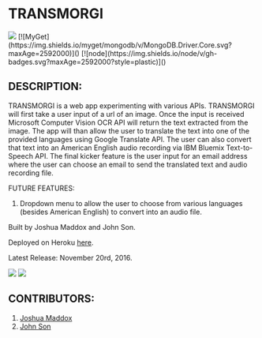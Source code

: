 # TRANSMORGI

<img src="https://camo.githubusercontent.com/1c5c800fbdabc79cfaca8c90dd47022a5b5c7486/68747470733a2f2f696d672e736869656c64732e696f2f62616467652f636f64652532307374796c652d616972626e622d627269676874677265656e2e7376673f7374796c653d666c61742d737175617265" />
[![MyGet](https://img.shields.io/myget/mongodb/v/MongoDB.Driver.Core.svg?maxAge=2592000)]()
[![node](https://img.shields.io/node/v/gh-badges.svg?maxAge=2592000?style=plastic)]()

## DESCRIPTION:
TRANSMORGI is a web app experimenting with various APIs. TRANSMORGI will first take a user input of a url of an image. Once the input is received Microsoft Computer Vision OCR API will return the text extracted from the image. The app will than allow the user to translate the text into one of the provided languages using Google Translate API. The user can also convert that text into an American English audio recording via IBM Bluemix Text-to-Speech API. The final kicker feature is the user input for an email address where the user can choose an email to send the translated text and audio recording file.

FUTURE FEATURES:
1. Dropdown menu to allow the user to choose from various languages (besides American English) to convert into an audio file.

Built by Joshua Maddox and John Son.

Deployed on Heroku [here](https://warm-river-73199.herokuapp.com/).

Latest Release: November 20rd, 2016.

<img src="http://imgur.com/MGHq9Ne" />
<img src="http://imgur.com/vwDFOzy" />

## CONTRIBUTORS:
  1. [Joshua Maddox](https://github.com/JoshuaMaddox)
  2. [John Son](https://github.com/Nemsae)
